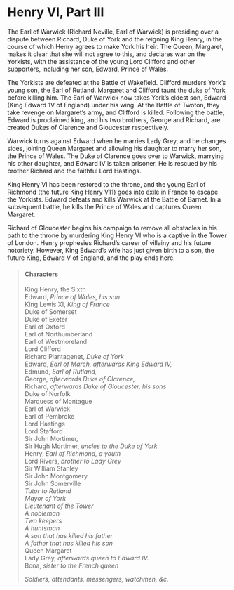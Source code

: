 <!-- ======================================================================
--- Search engine
title:          Henry VI, Part III
keywords:       Henry VI, part, history
description:    Henry VI, Part III by William Shakespeare.
--- Menu system
order:          60
text:           Henry VI, Part III
hidden:         false
umbel:          false
--- Page properties
id:             
document:       
layout:         layout-2-left
$-left:         play-list
searchable:     true
======================================================================= -->

# Henry VI, Part III

The Earl of Warwick (Richard Neville, Earl of Warwick) is presiding over a
dispute between Richard, Duke of York and the reigning King Henry, in the course
of which Henry agrees to make York his heir. The Queen, Margaret, makes it clear
that she will not agree to this, and declares war on the Yorkists, with the
assistance of the young Lord Clifford and other supporters, including her son,
Edward, Prince of Wales.

The Yorkists are defeated at the Battle of Wakefield. Clifford murders York’s
young son, the Earl of Rutland. Margaret and Clifford taunt the duke of York
before killing him. The Earl of Warwick now takes York’s eldest son, Edward
(King Edward 1V of England) under his wing. At the Battle of Twoton, they take
revenge on Margaret’s army, and Clifford is killed. Following the battle, Edward
is proclaimed king, and his two brothers, George and Richard, are created Dukes
of Clarence and Gloucester respectively.

Warwick turns against Edward when he marries Lady Grey, and he changes sides,
joining Queen Margaret and allowing his daughter to marry her son, the Prince of
Wales. The Duke of Clarence goes over to Warwick, marrying his other daughter,
and Edward IV is taken prisoner. He is rescued by his brother Richard and the
faithful Lord Hastings.

King Henry VI has been restored to the throne, and the young Earl of Richmond
(the future King Henry V11) goes into exile in France to escape the Yorkists.
Edward defeats and kills Warwick at the Battle of Barnet. In a subsequent battle,
he kills the Prince of Wales and captures Queen Margaret.

Richard of Gloucester begins his campaign to remove all obstacles in his path to
the throne by murdering King Henry VI who is a captive in the Tower of London.
Henry prophesies Richard’s career of villainy and his future notoriety. However,
King Edward’s wife has just given birth to a son, the future King, Edward V of
England, and the play ends here.

>    #### Characters
>   
>   King Henry, the Sixth  
    Edward, _Prince of Wales, his son_  
    King Lewis XI, _King of France_  
    Duke of Somerset  
    Duke of Exeter  
    Earl of Oxford  
    Earl of Northumberland  
    Earl of Westmoreland  
    Lord Clifford  
    Richard Plantagenet, _Duke of York_  
    Edward, _Earl of March, afterwards King Edward IV,_  
    Edmund, _Earl of Rutland,_  
    George, _afterwards Duke of Clarence,_  
    Richard, _afterwards Duke of Gloucester, his sons_  
    Duke of Norfolk  
    Marquess of Montague  
    Earl of Warwick  
    Earl of Pembroke  
    Lord Hastings  
    Lord Stafford  
    Sir John Mortimer,  
    Sir Hugh Mortimer, _uncles to the Duke of York_  
    Henry, _Earl of Richmond, a youth_  
    Lord Rivers, _brother to Lady Grey_  
    Sir William Stanley  
    Sir John Montgomery  
    Sir John Somerville  
    _Tutor to Rutland_  
    _Mayor of York_  
    _Lieutenant of the Tower_  
    _A nobleman_  
    _Two keepers_  
    _A huntsman_  
    _A son that has killed his father_  
    _A father that has killed his son_  
    Queen Margaret  
    Lady Grey, _afterwards queen to Edward IV._  
    Bona, _sister to the French queen_ 
>   
>   _Soldiers, attendants, messengers, watchmen, &c._
